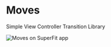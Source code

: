 # Moves
Simple View Controller Transition Library

![Moves on SuperFit app](https://s3-us-west-2.amazonaws.com/leojkwan/images/2017-10-29-custom-vc-transition-moves/superfit-moves.gif)
